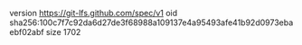 version https://git-lfs.github.com/spec/v1
oid sha256:100c7f7c92da6d27de3f68988a109137e4a95493afe41b92d0973ebaebf02abf
size 1702
